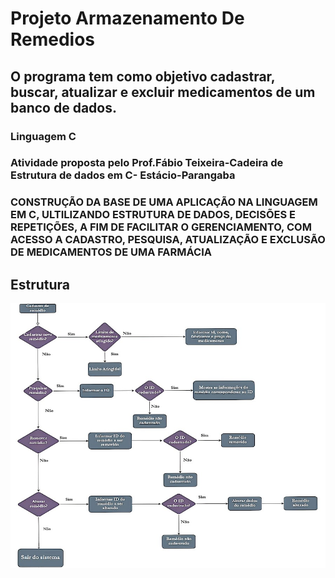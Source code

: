 # Projeto Armazenamento De Remedios

## O programa tem como objetivo cadastrar, buscar, atualizar e excluir medicamentos de um banco de dados.

### Linguagem C

### Atividade proposta pelo Prof.Fábio Teixeira-Cadeira de Estrutura de dados em C- Estácio-Parangaba

### CONSTRUÇÃO DA BASE DE UMA APLICAÇÃO NA LINGUAGEM EM C, ULTILIZANDO ESTRUTURA DE DADOS, DECISÕES E REPETIÇÕES, A FIM DE FACILITAR O GERENCIAMENTO, COM ACESSO A CADASTRO, PESQUISA, ATUALIZAÇÃO E EXCLUSÃO DE MEDICAMENTOS DE UMA FARMÁCIA

## Estrutura
![Estrutura Command](https://github.com/LaisGLima/Projeto_Armazenamento_Remedios/blob/main/fluxograma.jpg)

